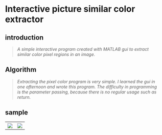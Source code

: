 # Interactive picture similar color extractor<br>
## introduction<br>
> *A simple interactive program created with MATLAB gui to extract similar color pixel regions in an image.*<br>
## Algorithm<br>
> *Extracting the pixel color program is very simple. I learned the gui in one afternoon and wrote this program. The difficulty in programming is the parameter passing, because there is no regular usage such as return.*<br>
## sample<br>
<table>
<tr> 
<th><img src="https://github.com/Tiantian-kaixin/Interactive-picture-similar-color-extractor/raw/master/sample1.png" /></th>
<th><img src="https://github.com/Tiantian-kaixin/Interactive-picture-similar-color-extractor/raw/master/sample2.png" /></th>
</tr>
</table>
